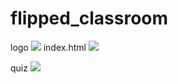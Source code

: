# flipped_classroom
logo
![](https://ws1.sinaimg.cn/large/006tNc79gy1fs30oh2qcnj30p00p0dhi.jpg)
index.html
![](https://ws2.sinaimg.cn/large/006tNc79gy1fs30m9xy63j31kw0x0b29.jpg)

quiz
![](https://ws2.sinaimg.cn/large/006tNc79gy1fs30nfreqcj31c20z2teh.jpg)
